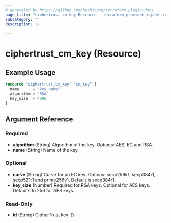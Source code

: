 ```yaml
---
# generated by https://github.com/hashicorp/terraform-plugin-docs
page_title: "ciphertrust_cm_key Resource - terraform-provider-ciphertrust"
subcategory: ""
description: |-

---
```


# ciphertrust_cm_key (Resource)



## Example Usage

```terraform
resource "ciphertrust_cm_key" "cm_key" {
  name      = "key_name"
  algorithm = "RSA"
  key_size  = 4096
}
```

<!-- schema generated by tfplugindocs -->
## Argument Reference

### Required

- **algorithm** (String) Algorithm of the key. Options: AES, EC and RSA.
- **name** (String) Name of the key.

### Optional

- **curve** (String) Curve for an EC key. Options: secp256k1, secp384r1, secp521r1 and prime256v1. Default is secp384r1.
- **key_size** (Number) Required for RSA keys. Optional for AES keys. Defaults to 256 for AES keys.

### Read-Only

- **id** (String) CipherTrust key ID.



